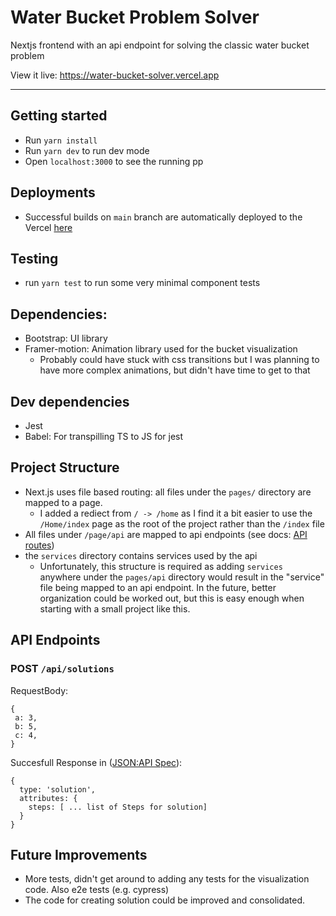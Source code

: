 # Water Bucket Problem Solver

Nextjs frontend with an api endpoint for solving the classic water bucket problem

View it live: https://water-bucket-solver.vercel.app

--- 

## Getting started
- Run `yarn install`
- Run `yarn dev` to run dev mode
- Open `localhost:3000` to see the running pp


## Deployments
- Successful builds on `main` branch are automatically deployed to the Vercel [here](https://water-bucket-solver.vercel.app)

## Testing
- run `yarn test` to run some very minimal component tests

## Dependencies:
- Bootstrap: UI library
- Framer-motion: Animation library used for the bucket visualization
  - Probably could have stuck with css transitions but I was planning to have more complex animations, but didn't have time to get to that

## Dev dependencies
- Jest
- Babel: For transpilling TS to JS for jest

## Project Structure
- Next.js uses file based routing: all files under the `pages/` directory are mapped to a page.
  - I added a rediect from `/ -> /home` as I find it a bit easier to use the `/Home/index` page as the root of the project rather than the `/index` file
- All files under `/page/api` are mapped to api endpoints (see docs: [API routes](https://github.com/vercel/next.js#api-routes))
- the `services` directory contains services used by the api
    - Unfortunately, this structure is required as adding `services` anywhere under the `pages/api` directory would result in the "service" file being mapped to an api endpoint. In the future, better organization could be worked out, but this is easy enough when starting with a small project like this.

## API Endpoints

### POST `/api/solutions`

RequestBody:
```
{
 a: 3,
 b: 5,
 c: 4,
}
```

Succesfull Response in ([JSON:API Spec](https://jsonapi.org/)): 
```
{ 
  type: 'solution',
  attributes: {
    steps: [ ... list of Steps for solution]
  }
}

```

## Future Improvements
- More tests, didn't get around to adding any tests for the visualization code. Also e2e tests (e.g. cypress)
- The code for creating solution could be improved and consolidated.